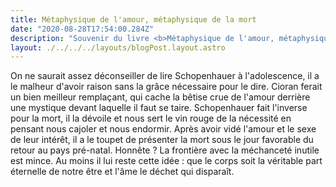 ```yaml
---
title: Métaphysique de l'amour, métaphysique de la mort
date: "2020-08-28T17:54:00.284Z"
description: "Souvenir du livre <b>Métaphysique de l'amour, métaphysique de la mort</b> d'Arthur Schopenhauer"
layout: ./../../../layouts/blogPost.layout.astro
---
```


On ne saurait assez déconseiller de lire Schopenhauer à l'adolescence, il a le malheur d'avoir raison sans la grâce nécessaire pour le dire. Cioran ferait un bien meilleur remplaçant, qui cache la bêtise crue de l'amour derrière une mystique devant laquelle il faut se taire. Schopenhauer fait l'inverse pour la mort, il la dévoile et nous sert le vin rouge de la nécessité en pensant nous cajoler et nous endormir. Après avoir vidé l'amour et le sexe de leur intérêt, il a le toupet de présenter la mort sous le jour favorable du retour au pays pré-natal. Honnête ? La frontière avec la méchanceté inutile est mince. Au moins il lui reste cette idée : que le corps soit la véritable part éternelle de notre être et l'âme le déchet qui disparaît.
